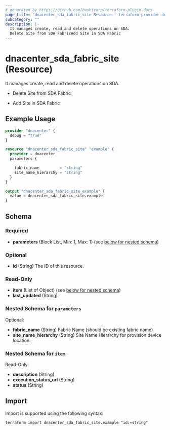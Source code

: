 ```yaml
---
# generated by https://github.com/hashicorp/terraform-plugin-docs
page_title: "dnacenter_sda_fabric_site Resource - terraform-provider-dnacenter"
subcategory: ""
description: |-
  It manages create, read and delete operations on SDA.
  Delete Site from SDA FabricAdd Site in SDA Fabric
---
```


# dnacenter_sda_fabric_site (Resource)

It manages create, read and delete operations on SDA.

- Delete Site from SDA Fabric

- Add Site in SDA Fabric

## Example Usage

```terraform
provider "dnacenter" {
  debug = "true"
}

resource "dnacenter_sda_fabric_site" "example" {
  provider = dnacenter
  parameters {

    fabric_name         = "string"
    site_name_hierarchy = "string"
  }
}

output "dnacenter_sda_fabric_site_example" {
  value = dnacenter_sda_fabric_site.example
}
```

<!-- schema generated by tfplugindocs -->
## Schema

### Required

- **parameters** (Block List, Min: 1, Max: 1) (see [below for nested schema](#nestedblock--parameters))

### Optional

- **id** (String) The ID of this resource.

### Read-Only

- **item** (List of Object) (see [below for nested schema](#nestedatt--item))
- **last_updated** (String)

<a id="nestedblock--parameters"></a>
### Nested Schema for `parameters`

Optional:

- **fabric_name** (String) Fabric Name (should be existing fabric name)
- **site_name_hierarchy** (String) Site Name Hierarchy for provision device location.


<a id="nestedatt--item"></a>
### Nested Schema for `item`

Read-Only:

- **description** (String)
- **execution_status_url** (String)
- **status** (String)

## Import

Import is supported using the following syntax:

```shell
terraform import dnacenter_sda_fabric_site.example "id:=string"
```
